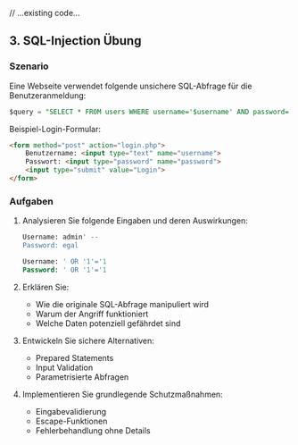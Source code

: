 // ...existing code...

## 3. SQL-Injection Übung

### Szenario
Eine Webseite verwendet folgende unsichere SQL-Abfrage für die Benutzeranmeldung:

```sql
$query = "SELECT * FROM users WHERE username='$username' AND password='$password'";
```

Beispiel-Login-Formular:
```html
<form method="post" action="login.php">
    Benutzername: <input type="text" name="username">
    Passwort: <input type="password" name="password">
    <input type="submit" value="Login">
</form>
```

### Aufgaben

1. Analysieren Sie folgende Eingaben und deren Auswirkungen:
   ```sql
   Username: admin' --
   Password: egal
   ```
   ```sql
   Username: ' OR '1'='1
   Password: ' OR '1'='1
   ```

2. Erklären Sie:
   - Wie die originale SQL-Abfrage manipuliert wird
   - Warum der Angriff funktioniert
   - Welche Daten potenziell gefährdet sind

3. Entwickeln Sie sichere Alternativen:
   - Prepared Statements
   - Input Validation
   - Parametrisierte Abfragen

4. Implementieren Sie grundlegende Schutzmaßnahmen:
   - Eingabevalidierung
   - Escape-Funktionen
   - Fehlerbehandlung ohne Details
